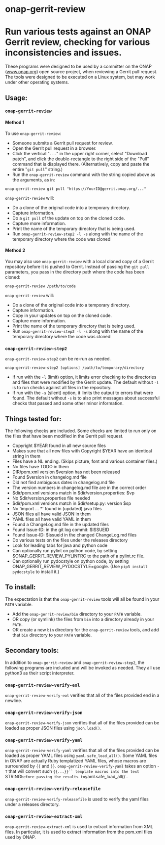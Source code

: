 # onap-gerrit-review
# Run various tests against an ONAP Gerrit review, checking for various inconsistencies and issues.

These programs were designed to be used by a committer on the ONAP
(www.onap.org) open source project, when reviewing a Gerrit pull request.
The tools were designed to be executed on a Linux system, but may work
under other operating systems.

## Usage:

### `onap-gerrit-review`

#### Method 1

To use `onap-gerrit-review`:

* Someone submits a Gerrit pull request for review.
* Open the Gerrit pull request in a browser.
* Click the vertical "`...`" in the upper right corner,
select "Download patch", and click the double-rectangle
to the right side of the "Pull" command that is displayed
there. (Alternatively, copy and paste the entire "`git pull`" string.)
* Run the `onap-gerrit-review` command with the string copied above
as the arguments, as in:

``` shell
onap-gerrit-review git pull "https://YourID@gerrit.onap.org/..."
```

`onap-gerrit-review` will:

* Do a clone of the original code into a temporary directory.
* Capture information.
* Do a `git pull` of the update on top on the cloned code.
* Capture more information.
* Print the name of the temporary directory that is being used.
* Run `onap-gerrit-review-step2 -l -s` along with the name of the
temporary directory where the code was cloned

#### Method 2

You may also use `onap-gerrit-review` with a local cloned copy of a
Gerrit repository before it is pushed to Gerrit.
Instead of passing the `git pull` parameters, you pass in the directory
path where the code has been cloned:

``` shell
onap-gerrit-review /path/to/code
```

`onap-gerrit-review` will:

* Do a clone of the original code into a temporary directory.
* Capture information.
* Copy in your updates on top on the cloned code.
* Capture more information.
* Print the name of the temporary directory that is being used.
* Run `onap-gerrit-review-step2 -l -s` along with the name of the
temporary directory where the code was cloned


### `onap-gerrit-review-step2`

`onap-gerrit-review-step2` can be re-run as needed.

``` shell
onap-gerrit-review-step2 [options] /path/to/temporary/directory
```

* If run with the `-l` (limit) option, it limits error checking to
the directories and files that were modified by the Gerrit update.
The default without `-l` is to run checks against all files in
the repository.
* If run with the `-s` (silent) option, it limits the output to errors
that were found.
The default without `-s` is to also print messages about successful
checks that passed and some other minor information.

## Things tested for:

The following checks are included.
Some checks are limited to run only on the files that have been
modified in the Gerrit pull request.

* Copyright $YEAR found in all new source files
* Makes sure that all new files with Copyright $YEAR have an identical string in them
* Files have a NL ending. (Skips picture, font and various container files.)
* No files have TODO in them
* DIR/pom.xml version $version has not been released
* Found $version in changelog.md file
* Did not find ambiguous dates in changelog.md file
* The version numbers in changelog.md file are in the correct order
* $dir/pom.xml versions match in $dir/version.properties: $vp
* No $dir/version.properties file needed
* $dir/pom.xml versions match in $dir/setup.py: version $sp
* No 'import ... *' found in (updated) java files
* JSON files all have valid JSON in them
* YAML files all have valid YAML in them
* Found a ChangeLog.md file in the updated files
* Found Issue-ID: in the git log commit: $ISSUEID
* Found Issue-ID: $issueid in the changed ChangeLog.md files
* Do various tests on the files under the releases directory
* Look for leading tabs for java and python code
* Can optionally run pylint on python code, by setting $ONAP_GERRIT_REVIEW_PYLINTRC to the path of a pylint.rc file.
* Can optionally run pydocstyle on python code, by setting ONAP_GERRIT_REVIEW_PYDOCSTYLE=google. (Use `pip3 install pydocstyle` to install it.)


## To install:

The expectation is that the `onap-gerrit-review` tools will all
be found in your `PATH` variable.
* Add the `onap-gerrit-review/bin` directory to your `PATH` variable.
* OR copy (or symlink) the files from `bin` into a directory already in your `PATH`.
* OR create a new `bin` directory for the `onap-gerrit-review` tools, and
add that `bin` directory to your `PATH` variable.

## Secondary tools:

In addition to `onap-gerrit-review` and `onap-gerrit-review-step2`, the following
programs are included and will be invoked as needed. They all use python3 as
their script interpreter.

### `onap-gerrit-review-verify-eol`

`onap-gerrit-review-verify-eol` verifies that all of the files provided
end in a newline.

### `onap-gerrit-review-verify-json`

`onap-gerrit-review-verify-json` verifies that all of the files provided
can be loaded as proper JSON files using `json.load()`.

### `onap-gerrit-review-verify-yaml`

`onap-gerrit-review-verify-yaml` verifies that all of the files provided
can be loaded as proper YAML files using `yaml.safe_load_all()`.
Some YAML files in ONAP are actually Ruby templatized YAML files, whose
macros are surrounded by `{{` and `}}`.
`onap-gerrit-review-verify-yaml` takes an option `-T` that will convert
such `{{...}}`` template macros into the text `STRING` before passing the
results to `yaml.safe_load_all()`.

### `onap-gerrit-review-verify-releasefile`

`onap-gerrit-review-verify-releasefile` is used to verify the yaml files
under a releases directory.

### `onap-gerrit-review-extract-xml`

`onap-gerrit-review-extract-xml` is used to extract information from XML
files. In particular, it is used to extract information from the pom.xml
files used by ONAP.
